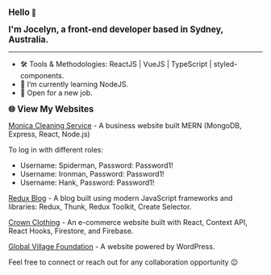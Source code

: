 <p><strong style="font-size: larger">Hello</strong> 👋</p>
<p><strong style="font-size: larger">I'm Jocelyn, a front-end developer based in Sydney, Australia.</strong></p>

<hr>

<ul>
  <li>🛠 Tools & Methodologies: ReactJS | VueJS | TypeScript | styled-components.</li>
  <li>🌱 I’m currently learning NodeJS.</li>
  <li>🌟 Open for a new job.</li>
</ul>

<p><strong style="font-size: larger">🌐 View My Websites</strong></p>
<p><a href="https://monica-clearning-services.onrender.com" target="_blank">Monica Cleaning Service</a> - A business website built MERN (MongoDB, Express, React, Node.js)</p>

To log in with different roles:

- Username: Spiderman, Password: Password1!
- Username: Ironman, Password: Password1!
- Username: Hank, Password: Password1!

<p><a href="https://jocelynblog.netlify.app" target="_blank">Redux Blog</a> - A blog built using modern JavaScript frameworks and libraries: Redux, Thunk, Redux Toolkit, Create Selector.</p>
<p><a href="https://dulcet-kulfi-8b29ea.netlify.app/shop" target="_blank">Crown Clothing</a> - An e-commerce website built with React, Context API, React Hooks, Firestore, and Firebase.</p>
<p><a href="https://globalvillage.org.au/" target="_blank">Global Village Foundation</a> - A website powered by WordPress.</p>

<p>Feel free to connect or reach out for any collaboration opportunity 😉</p>



